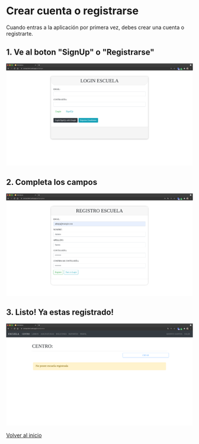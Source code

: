 # Crear cuenta o registrarse

Cuando entras a la aplicación por primera vez, debes crear una cuenta o registrarte.

## 1. Ve al boton "SignUp" o "Registrarse"

![](../_assets/auth/login-ss.png)

## 2. Completa los campos

![](../_assets/auth/register-form-ss.png)

## 3. Listo! Ya estas registrado!

![](../_assets/auth/registered-ss.png)

[Volver al inicio](../ 'Volver al inicio')
